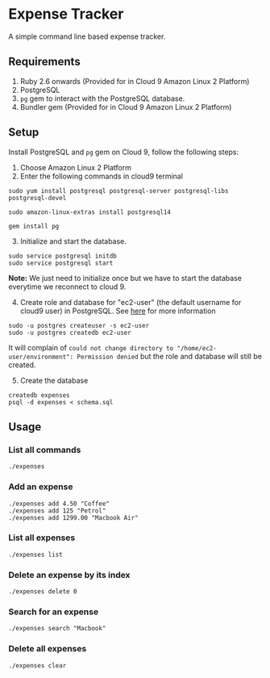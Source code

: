 # Expense Tracker

A simple command line based expense tracker.


## Requirements
1. Ruby 2.6 onwards (Provided for in Cloud 9 Amazon Linux 2 Platform)
2. PostgreSQL
3. `pg` gem to interact with the PostgreSQL database. 
4. Bundler gem (Provided for in Cloud 9 Amazon Linux 2 Platform)

## Setup
Install PostgreSQL and `pg` gem on Cloud 9, follow the following steps:
1. Choose Amazon Linux 2 Platform
2. Enter the following commands in cloud9 terminal
  ```terminal
  sudo yum install postgresql postgresql-server postgresql-libs  postgresql-devel
  
  sudo amazon-linux-extras install postgresql14
  
  gem install pg
  ```

3. Initialize and start the database. 
  ```terminal
  sudo service postgresql initdb
  sudo service postgresql start
  ```
  **Note:** We just need to initialize once but we have to start the database
  everytime we reconnect to cloud 9.
  
4. Create role and database for "ec2-user" (the default username for cloud9 user)
in PostgreSQL. See [here](https://launchschool.com/books/sql/read/preparations#installingpostgresql)
for more information
  ```terminal
  sudo -u postgres createuser -s ec2-user
  sudo -u postgres createdb ec2-user
  ```
It will complain of  `could not change directory to "/home/ec2-user/environment": Permission denied` but the role and database will still be created.

5. Create the database
  ```terminal
  createdb expenses
  psql -d expenses < schema.sql
  ```

## Usage
### List all commands
```terminal
./expenses
```

### Add an expense
```terminal
./expenses add 4.50 "Coffee"
./expenses add 125 "Petrol"
./expenses add 1299.00 "Macbook Air"
```

### List all expenses
```terminal
./expenses list
```

### Delete an expense by its index
```terminal
./expenses delete 0
```

### Search for an expense
```terminal
./expenses search "Macbook"
```

### Delete all expenses
```terminal
./expenses clear
```